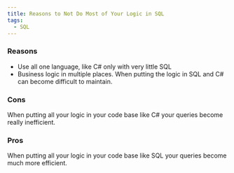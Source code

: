 ```yaml
---
title: Reasons to Not Do Most of Your Logic in SQL
tags:
  - SQL
---
```


### Reasons

- Use all one language, like C# only with very little SQL
- Business logic in multiple places. When putting the logic in SQL and C# can
  become difficult to maintain.

### Cons

When putting all your logic in your code base like C# your queries become really
inefficient.

### Pros

When putting all your logic in your code base like SQL your queries become much
more efficient.

